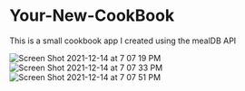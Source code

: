 # Your-New-CookBook

This is a small cookbook app I created using the mealDB API

![Screen Shot 2021-12-14 at 7 07 19 PM](https://user-images.githubusercontent.com/88692767/146099158-602a8355-9966-4c73-845e-2efa4f87993c.png)
![Screen Shot 2021-12-14 at 7 07 33 PM](https://user-images.githubusercontent.com/88692767/146099168-14919f49-c371-4687-accd-46c4e6dbb895.png)
![Screen Shot 2021-12-14 at 7 07 51 PM](https://user-images.githubusercontent.com/88692767/146099179-3f63ec14-c582-4b4e-9251-ca5c29537e41.png)
